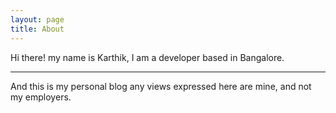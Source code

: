 ```yaml
---
layout: page
title: About
---
```


Hi there! my name is Karthik, I am a developer based in Bangalore.

---

And this is my personal blog any views expressed here are mine, and not my employers.
